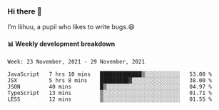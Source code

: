 ### Hi there 👋
I’m liihuu, a pupil who likes to write bugs.😄


#### 📊 Weekly development breakdown
<!--START_SECTION:waka-->
```text
Week: 23 November, 2021 - 29 November, 2021

JavaScript   7 hrs 10 mins   █████████████▒░░░░░░░░░░░   53.08 % 
JSX          5 hrs 8 mins    █████████▓░░░░░░░░░░░░░░░   38.00 % 
JSON         40 mins         █▒░░░░░░░░░░░░░░░░░░░░░░░   04.97 % 
TypeScript   13 mins         ▒░░░░░░░░░░░░░░░░░░░░░░░░   01.71 % 
LESS         12 mins         ▒░░░░░░░░░░░░░░░░░░░░░░░░   01.55 % 
```
<!--END_SECTION:waka-->

<!--
**liihuu/liihuu** is a ✨ _special_ ✨ repository because its `README.md` (this file) appears on your GitHub profile.

Here are some ideas to get you started:

- 🔭 I’m currently working on ...
- 🌱 I’m currently learning ...
- 👯 I’m looking to collaborate on ...
- 🤔 I’m looking for help with ...
- 💬 Ask me about ...
- 📫 How to reach me: ...
- 😄 Pronouns: ...
- ⚡ Fun fact: ...
-->
